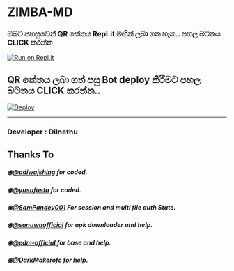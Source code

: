 # ZIMBA-MD

   
  ### ඔබට පහසුවෙන් QR කේතය Repl.it මඟින් ලබා ගත හැක.. පහල බටනය CLICK කරන්න

[![Run on Repl.it](https://repl.it/badge/github/quiec/whatsasena)](https://replit.com/@SamPandey001/Vihanga?output%20only=1&lite=1#index.js)

## QR කේතය ලබා ගත් පසු Bot deploy කිරීමට පහල බටනය CLICK කරන්න..
[![Deploy](https://www.herokucdn.com/deploy/button.svg)](https://dashboard.heroku.com/new?template=https://github.com/vihangayt0/Astro-MD-V2)

---------------------------------   

 ###  Developer : Dilnethu

## Thanks To
##### ◉[@adiwajshing](https://github.com/adiwajshing/) for coded.
##### ◉[@yusufusta](https://github.com/yusufusta/) for coded.
##### ◉[@SamPandey001](https://github.com/SamPandey001) For session and multi file auth State.
##### ◉[@sanuwaofficial](https://github.com/sanuwaofficial) for apk downloader and help. 
##### ◉[@edm-official](https://github.com/edm-official) for base and help.
##### ◉[@DarkMakerofc](https://github.com/DarkMakerofc) for help. 
